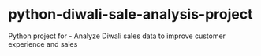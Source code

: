 # python-diwali-sale-analysis-project
Python project for - Analyze Diwali sales data to improve customer experience and sales
